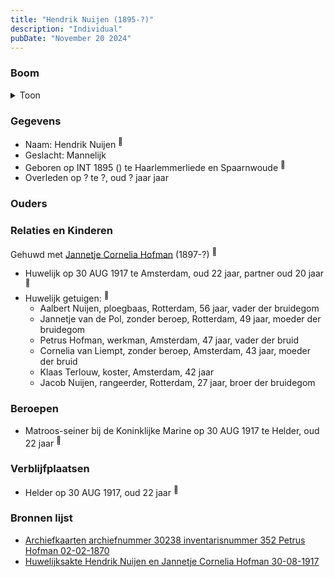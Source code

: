 ```yaml
---
title: "Hendrik Nuijen (1895-?)"
description: "Individual"
pubDate: "November 20 2024"
---
```


### Boom
<details><summary>Toon</summary>

![test](https://www.plantuml.com/plantuml/svg/ZP9DRy8m38Rl-HKM7BOTa5egna0Ldw833cZIs1cbZO7GV5H9AbGX_ljIg3PEqsxMw_Zr4ziJwwXnfHJ4vbmLr509AStoWz6bOdCjj05dgB8-XSgH8sS86JUPm7kCid0LI9Gf6dkNh4E3sbK5aWVNJ51huK80OAODGxCzyYnNQ6qSIyhLQ0GHkHBo11-tLfQGUqbhYOePdiEcv2TKBQ0MLa7GVUt2JsLx4IMzPERjBtkEWbqX7gOqhNQfTaxWS0IhpHR2jq4FdbzWIQaHA2KQmR7-WuBFmclgh4k63nOsBuNOKSLscT7MfjhZUgynZ6lI1czDbK9tGfXher1m2akzb_G1D0He9xD5j8Z-0En6i9vkQiO-J6KzGqRbVraQb7XuHiQuElX45C3qwnt2GTY_aIH140m2Q0j-EBeAXT1dJtCbpIWxdUO5QP1_1JBn2_0dyWq0)
</details>

### Gegevens
- Naam: Hendrik Nuijen <sup><a href="../s00456/" style="text-decoration:none" title="Huwelijksakte Hendrik Nuijen en Jannetje Cornelia Hofman 30-08-1917">:link:</a></sup>
- Geslacht: Mannelijk
- Geboren op INT 1895 () te Haarlemmerliede en Spaarnwoude <sup><a href="../s00456/" style="text-decoration:none" title="Huwelijksakte Hendrik Nuijen en Jannetje Cornelia Hofman 30-08-1917">:link:</a></sup>
- Overleden op ? te ?, oud ? jaar jaar 

### Ouders

### Relaties en Kinderen

Gehuwd met [Jannetje Cornelia Hofman](../i00261/) (1897-?) <sup><a href="../s00434/" style="text-decoration:none" title="Archiefkaarten archiefnummer 30238 inventarisnummer 352 Petrus Hofman 02-02-1870">:link:</a></sup>
- Huwelijk op 30 AUG 1917 te Amsterdam, oud 22 jaar, partner oud 20 jaar <sup><a href="../s00434/" style="text-decoration:none" title="Archiefkaarten archiefnummer 30238 inventarisnummer 352 Petrus Hofman 02-02-1870">:link:</a></sup>
- Huwelijk getuigen:  <sup><a href="../s00434/" style="text-decoration:none" title="Archiefkaarten archiefnummer 30238 inventarisnummer 352 Petrus Hofman 02-02-1870">:link:</a></sup>
  - Aalbert Nuijen, ploegbaas, Rotterdam, 56 jaar, vader der bruidegom
  - Jannetje van de Pol, zonder beroep, Rotterdam, 49 jaar, moeder der bruidegom
  - Petrus Hofman, werkman, Amsterdam, 47 jaar, vader der bruid
  - Cornelia van Liempt, zonder beroep, Amsterdam, 43 jaar, moeder der bruid
  - Klaas Terlouw, koster, Amsterdam, 42 jaar
  - Jacob Nuijen, rangeerder, Rotterdam, 27 jaar, broer der bruidegom

### Beroepen
- Matroos-seiner bij de Koninklijke Marine op 30 AUG 1917 te Helder, oud 22 jaar <sup><a href="../s00456/" style="text-decoration:none" title="Huwelijksakte Hendrik Nuijen en Jannetje Cornelia Hofman 30-08-1917">:link:</a></sup>

### Verblijfplaatsen
- Helder  op 30 AUG 1917, oud 22 jaar  <sup><a href="../s00456/" style="text-decoration:none" title="Huwelijksakte Hendrik Nuijen en Jannetje Cornelia Hofman 30-08-1917">:link:</a></sup>

### Bronnen lijst
- [Archiefkaarten archiefnummer 30238 inventarisnummer 352 Petrus Hofman 02-02-1870](../s00434/)
- [Huwelijksakte Hendrik Nuijen en Jannetje Cornelia Hofman 30-08-1917](../s00456/)